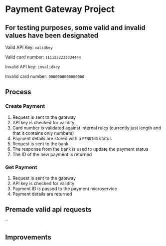 # Payment Gateway Project

## For testing purposes, some valid and invalid values have been designated
Valid API Key: `validkey`

Valid card number: `1111222233334444`

Invalid API key: `invalidkey`

Invalid card number: `0000000000000000`

## Process
### Create Payment
1. Request is sent to the gateway
2. API key is checked for validity
3. Card number is validated against internal rules (currently just length and that it contains only numbers)
4. Payment details are stored with a `PENDING` status
5. Request is sent to the bank
6. The response from the bank is used to update the payment status
7. The ID of the new payment is returned

### Get Payment
1. Request is sent to the gateway
2. API key is checked for validity
3. Payment ID is passed to the payment microservice
4. Payment details are returned

## Premade valid api requests
``

## Improvements